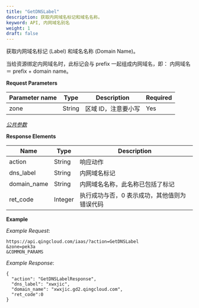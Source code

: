 ```yaml
---
title: "GetDNSLabel"
description: 获取内网域名标记和域名名称。
keyword: API, 内网域名别名
weight: 1
draft: false
---
```


获取内网域名标记 (Label) 和域名名称 (Domain Name)。

当给资源绑定内网域名时，此标记会与 prefix 一起组成内网域名，即： 内网域名 ＝ prefix + domain name。

**Request Parameters**

| Parameter name | Type | Description | Required |
| --- | --- | --- | --- |
| zone | String | 区域 ID，注意要小写 | Yes |

[_公共参数_](../../get_api/parameters/)

**Response Elements**

| Name | Type | Description |
| --- | --- | --- |
| action | String | 响应动作 |
| dns_label | String | 内网域名标记 |
| domain_name | String | 内网域名名称，此名称已包括了标记 |
| ret_code | Integer | 执行成功与否，0 表示成功，其他值则为错误代码 |

**Example**

_Example Request_:

```
https://api.qingcloud.com/iaas/?action=GetDNSLabel
&zone=pek3a
&COMMON_PARAMS
```

_Example Response_:

```
{
  "action": "GetDNSLabelResponse",
  "dns_label": "xwxjic",
  "domain_name": "xwxjic.gd2.qingcloud.com",
  "ret_code":0
}
```
